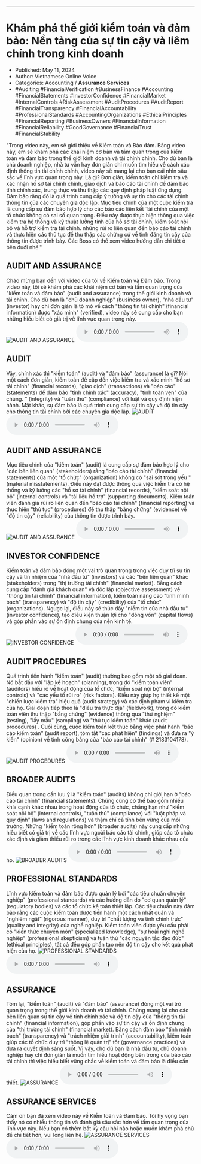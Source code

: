 
---

# Khám phá thế giới kiểm toán và đảm bảo: Nền tảng của sự tin cậy và liêm chính trong kinh doanh

- Published: May 11, 2024
- Author: Vietnamese Online Voice
- Categories: Accounting / **Assurance Services**
- #Auditing #FinancialVerification #BusinessFinance #Accounting #FinancialStatements #InvestorConfidence #FinancialMarket #InternalControls #RiskAssessment #AuditProcedures #AuditReport #FinancialTransparency #FinancialAccountability #ProfessionalStandards #AccountingOrganizations #EthicalPrinciples #FinancialReporting #BusinessOwners #FinancialInformation #FinancialReliability #GoodGovernance #FinancialTrust #FinancialStability

"Trong video này, em sẽ giới thiệu về Kiểm toán và Bảo đảm. Bằng video này, em sẽ khám phá các khái niệm cơ bản và tầm quan trọng của kiểm toán và đảm bảo trong thế giới kinh doanh và tài chính chính. Cho dù bạn là chủ doanh nghiệp, nhà tư vấn hay đơn giản chỉ muốn tìm hiểu về cách xác định thông tin tài chính chính, video này sẽ mang lại cho bạn cái nhìn sâu sắc về lĩnh vực quan trọng này. Là gì? Đơn giản, kiểm toán chỉ kiểm tra và xác nhận hồ sơ tài chính chính, giao dịch và báo cáo tài chính để đảm bảo tính chính xác, trung thực và thu thập các quy định pháp luật ứng dụng. Đảm bảo rằng đó là quá trình cung cấp ý tưởng và uy tín cho các tài chính thông tin của các chuyên gia độc lập. Mục tiêu chính của một cuộc kiểm tra là cung cấp sự đảm bảo hợp lý cho các báo cáo liên kết Tài chính của một tổ chức không có sai số quan trọng. Điều này được thực hiện thông qua việc kiểm tra hệ thống và kỹ thuật lưỡng tính của hồ sơ tài chính, kiểm soát nội bộ và hỗ trợ kiểm tra tài chính. những rủi ro liên quan đến báo cáo tài chính và thực hiện các thủ tục để thu thập các chứng cứ về tính đáng tin cậy của thông tin được trình bày. Các Boss có thể xem video hướng dẫn chi tiết ở bên dưới nhé."


## AUDIT AND ASSURANCE

Chào mừng bạn đến với video của tôi về Kiểm toán và Đảm bảo. Trong video này, tôi sẽ khám phá các khái niệm cơ bản và tầm quan trọng của "kiểm toán và đảm bảo" (audit and assurance) trong thế giới kinh doanh và tài chính. Cho dù bạn là "chủ doanh nghiệp" (business owner), "nhà đầu tư" (investor) hay chỉ đơn giản là tò mò về cách "thông tin tài chính" (financial information) được "xác minh" (verified), video này sẽ cung cấp cho bạn những hiểu biết có giá trị về lĩnh vực quan trọng này.
![AUDIT AND ASSURANCE](https://http-archiver-apis-production-80.schnworks.com/storage/images/transitions/2024-05-11/transition--24357551089-Montserrat-Thin-1A237E.jpg)
<audio controls>
    <source src="https://http-archiver-apis-production-80.schnworks.com/storage/storage/audio/file-14491481444.mp3" type="audio/mpeg">
</audio>



## AUDIT

Vậy, chính xác thì "kiểm toán" (audit) và "đảm bảo" (assurance) là gì? Nói một cách đơn giản, kiểm toán đề cập đến việc kiểm tra và xác minh "hồ sơ tài chính" (financial records), "giao dịch" (transactions) và "báo cáo" (statements) để đảm bảo "tính chính xác" (accuracy), "tính toàn vẹn" của chúng. " (integrity) và "tuân thủ" (compliance) với luật và quy định hiện hành. Mặt khác, sự đảm bảo là quá trình cung cấp sự tin cậy và độ tin cậy cho thông tin tài chính bởi các chuyên gia độc lập.
![AUDIT](https://http-archiver-apis-production-80.schnworks.com/storage/images/transitions/2024-05-11/transition-43146394876-Montserrat-Black-880E4F.jpg)
<audio controls>
    <source src="https://http-archiver-apis-production-80.schnworks.com/storage/storage/audio/file-6452202438.mp3" type="audio/mpeg">
</audio>



## AUDIT AND ASSURANCE

Mục tiêu chính của "kiểm toán" (audit) là cung cấp sự đảm bảo hợp lý cho "các bên liên quan" (stakeholders) rằng "báo cáo tài chính" (financial statements) của một "tổ chức" (organization) không có "sai sót trọng yếu " (material misstatements). Điều này đạt được thông qua việc kiểm tra có hệ thống và kỹ lưỡng các "hồ sơ tài chính" (financial records), "kiểm soát nội bộ" (internal controls) và "tài liệu hỗ trợ" (supporting documents). Kiểm toán viên đánh giá rủi ro liên quan đến "báo cáo tài chính" (financial reporting) và thực hiện "thủ tục" (procedures) để thu thập "bằng chứng" (evidence) về "độ tin cậy" (reliability) của thông tin được trình bày.
![AUDIT AND ASSURANCE](https://http-archiver-apis-production-80.schnworks.com/storage/images/transitions/2024-05-11/transition-6543645579-Montserrat-Bold-1A237E.jpg)
<audio controls>
    <source src="https://http-archiver-apis-production-80.schnworks.com/storage/storage/audio/file-14917483799.mp3" type="audio/mpeg">
</audio>



## INVESTOR CONFIDENCE

Kiểm toán và đảm bảo đóng một vai trò quan trọng trong việc duy trì sự tin cậy và tín nhiệm của "nhà đầu tư" (investors) và các "bên liên quan" khác (stakeholders) trong "thị trường tài chính" (financial market). Bằng cách cung cấp "đánh giá khách quan" và độc lập (objective assessment) về "thông tin tài chính" (financial information), kiểm toán nâng cao "tính minh bạch" (transparency) và "độ tin cậy" (credibility) của "tổ chức" (organizations). Ngược lại, điều này sẽ thúc đẩy "niềm tin của nhà đầu tư" (investor confidence), tạo điều kiện thuận lợi cho "dòng vốn" (capital flows) và góp phần vào sự ổn định chung của nền kinh tế.
![INVESTOR CONFIDENCE](https://http-archiver-apis-production-80.schnworks.com/storage/images/transitions/2024-05-11/transition--23450931371-Montserrat-Medium-7B1FA2.jpg)
<audio controls>
    <source src="https://http-archiver-apis-production-80.schnworks.com/storage/storage/audio/file-19179318242.mp3" type="audio/mpeg">
</audio>



## AUDIT PROCEDURES

Quá trình tiến hành "kiểm toán" (audit) thường bao gồm một số giai đoạn. Nó bắt đầu với "lập kế hoạch" (planning), trong đó "kiểm toán viên" (auditors) hiểu rõ về hoạt động của tổ chức, "kiểm soát nội bộ" (internal controls) và "các yếu tố rủi ro" (risk factors). Điều này giúp họ thiết kế một "chiến lược kiểm tra" hiệu quả (audit strategy) và xác định phạm vi kiểm tra của họ. Giai đoạn tiếp theo là "điều tra thực địa" (fieldwork), trong đó kiểm toán viên thu thập "bằng chứng" (evidence) thông qua "thử nghiệm" (testing), "lấy mẫu" (sampling) và "thủ tục kiểm toán" khác (audit procedures) . Cuối cùng, cuộc kiểm toán kết thúc bằng việc phát hành "báo cáo kiểm toán" (audit report), tóm tắt "các phát hiện" (findings) và đưa ra "ý kiến" (opinion) về tính công bằng của "báo cáo tài chính" (# 2183104178).
![AUDIT PROCEDURES](https://http-archiver-apis-production-80.schnworks.com/storage/images/transitions/2024-05-11/transition-11434183959-Montserrat-Bold-9C27B0.jpg)
<audio controls>
    <source src="https://http-archiver-apis-production-80.schnworks.com/storage/storage/audio/file-38853697233.mp3" type="audio/mpeg">
</audio>



## BROADER AUDITS

Điều quan trọng cần lưu ý là "kiểm toán" (audits) không chỉ giới hạn ở "báo cáo tài chính" (financial statements). Chúng cũng có thể bao gồm nhiều khía cạnh khác nhau trong hoạt động của tổ chức, chẳng hạn như "kiểm soát nội bộ" (internal controls), "tuân thủ" (compliance) với "luật pháp và quy định" (laws and regulations) và thậm chí cả tính bền vững của môi trường. Những "kiểm toán rộng hơn" (broader audits) này cung cấp những hiểu biết có giá trị về các lĩnh vực ngoài báo cáo tài chính, giúp các tổ chức xác định và giảm thiểu rủi ro trong các lĩnh vực kinh doanh khác nhau của họ.
![BROADER AUDITS](https://http-archiver-apis-production-80.schnworks.com/storage/images/transitions/2024-05-11/transition--8725723669-Montserrat-Black-4A148C.jpg)
<audio controls>
    <source src="https://http-archiver-apis-production-80.schnworks.com/storage/storage/audio/file-11061865924.mp3" type="audio/mpeg">
</audio>



## PROFESSIONAL STANDARDS

Lĩnh vực kiểm toán và đảm bảo được quản lý bởi "các tiêu chuẩn chuyên nghiệp" (professional standards) và các hướng dẫn do "cơ quan quản lý" (regulatory bodies) và các tổ chức kế toán thiết lập. Các tiêu chuẩn này đảm bảo rằng các cuộc kiểm toán được tiến hành một cách nhất quán và "nghiêm ngặt" (rigorous manner), duy trì "chất lượng và tính chính trực" (quality and integrity) của nghề nghiệp. Kiểm toán viên được yêu cầu phải có "kiến thức chuyên môn" (specialized knowledge), "sự hoài nghi nghề nghiệp" (professional skepticism) và tuân thủ "các nguyên tắc đạo đức" (ethical principles), tất cả đều góp phần tạo nên độ tin cậy cho kết quả phát hiện của họ.
![PROFESSIONAL STANDARDS](https://http-archiver-apis-production-80.schnworks.com/storage/images/transitions/2024-05-11/transition--71345184691-Montserrat-ExtraBold-303F9F.jpg)
<audio controls>
    <source src="https://http-archiver-apis-production-80.schnworks.com/storage/storage/audio/file-11644241589.mp3" type="audio/mpeg">
</audio>



## ASSURANCE

Tóm lại, "kiểm toán" (audit) và "đảm bảo" (assurance) đóng một vai trò quan trọng trong thế giới kinh doanh và tài chính. Chúng mang lại cho các bên liên quan sự tin cậy về tính chính xác và độ tin cậy của "thông tin tài chính" (financial information), góp phần vào sự tin cậy và ổn định chung của "thị trường tài chính" (financial market). Bằng cách đảm bảo "tính minh bạch" (transparency) và "trách nhiệm giải trình" (accountability), kiểm toán giúp các tổ chức duy trì "thông lệ quản trị" tốt (governance practices) và đưa ra quyết định sáng suốt. Vì vậy, cho dù bạn là nhà đầu tư, chủ doanh nghiệp hay chỉ đơn giản là muốn tìm hiểu hoạt động bên trong của báo cáo tài chính thì việc hiểu biết vững chắc về kiểm toán và đảm bảo là điều cần thiết.
![ASSURANCE](https://http-archiver-apis-production-80.schnworks.com/storage/images/transitions/2024-05-11/transition--42349851710-Montserrat-Medium-512DA8.jpg)
<audio controls>
    <source src="https://http-archiver-apis-production-80.schnworks.com/storage/storage/audio/file-24369566439.mp3" type="audio/mpeg">
</audio>



## ASSURANCE SERVICES

Cảm ơn bạn đã xem video này về Kiểm toán và Đảm bảo. Tôi hy vọng bạn thấy nó có nhiều thông tin và đánh giá sâu sắc hơn về tầm quan trọng của lĩnh vực này. Nếu bạn có thêm bất kỳ câu hỏi nào hoặc muốn khám phá chủ đề chi tiết hơn, vui lòng liên hệ.
![ASSURANCE SERVICES](https://http-archiver-apis-production-80.schnworks.com/storage/images/transitions/2024-05-11/transition--1322553896-Montserrat-Black-9C27B0.jpg)
<audio controls>
    <source src="https://http-archiver-apis-production-80.schnworks.com/storage/storage/audio/file-10503294678.mp3" type="audio/mpeg">
</audio>

